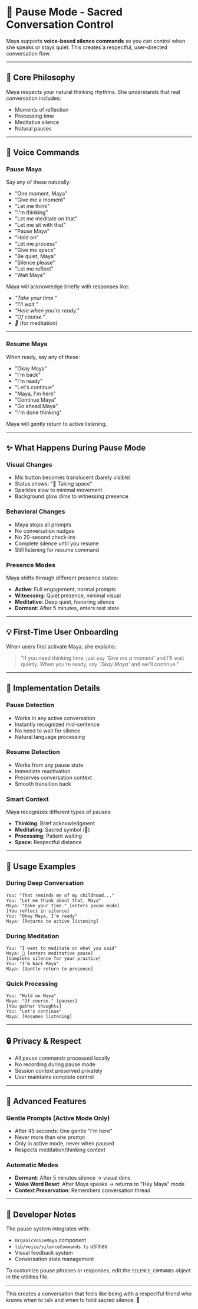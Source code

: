 # 🌙 Pause Mode - Sacred Conversation Control

Maya supports **voice-based silence commands** so you can control when she speaks or stays quiet. This creates a respectful, user-directed conversation flow.

---

## 🎯 Core Philosophy

Maya respects your natural thinking rhythms. She understands that real conversation includes:
- Moments of reflection
- Processing time
- Meditative silence
- Natural pauses

---

## 🔑 Voice Commands

### Pause Maya
Say any of these naturally:
- "One moment, Maya"
- "Give me a moment"
- "Let me think"
- "I'm thinking"
- "Let me meditate on that"
- "Let me sit with that"
- "Pause Maya"
- "Hold on"
- "Let me process"
- "Give me space"
- "Be quiet, Maya"
- "Silence please"
- "Let me reflect"
- "Wait Maya"

Maya will acknowledge briefly with responses like:
- *"Take your time."*
- *"I'll wait."*
- *"Here when you're ready."*
- *"Of course."*
- *🙏* (for meditation)

---

### Resume Maya
When ready, say any of these:
- "Okay Maya"
- "I'm back"
- "I'm ready"
- "Let's continue"
- "Maya, I'm here"
- "Continue Maya"
- "Go ahead Maya"
- "I'm done thinking"

Maya will gently return to active listening.

---

## ✨ What Happens During Pause Mode

### Visual Changes
- Mic button becomes translucent (barely visible)
- Status shows: "🌙 Taking space"
- Sparkles slow to minimal movement
- Background glow dims to witnessing presence

### Behavioral Changes
- Maya stops all prompts
- No conversation nudges
- No 20-second check-ins
- Complete silence until you resume
- Still listening for resume command

### Presence Modes
Maya shifts through different presence states:
- **Active**: Full engagement, normal prompts
- **Witnessing**: Quiet presence, minimal visual
- **Meditative**: Deep quiet, honoring silence
- **Dormant**: After 5 minutes, enters rest state

---

## 💡 First-Time User Onboarding

When users first activate Maya, she explains:
> "If you need thinking time, just say *'Give me a moment'* and I'll wait quietly. When you're ready, say *'Okay Maya'* and we'll continue."

---

## 🌟 Implementation Details

### Pause Detection
- Works in any active conversation
- Instantly recognized mid-sentence
- No need to wait for silence
- Natural language processing

### Resume Detection
- Works from any pause state
- Immediate reactivation
- Preserves conversation context
- Smooth transition back

### Smart Context
Maya recognizes different types of pauses:
- **Thinking**: Brief acknowledgment
- **Meditating**: Sacred symbol (🙏)
- **Processing**: Patient waiting
- **Space**: Respectful distance

---

## 🧘 Usage Examples

### During Deep Conversation
```
You: "That reminds me of my childhood..."
You: "Let me think about that, Maya"
Maya: "Take your time." [enters pause mode]
[You reflect in silence]
You: "Okay Maya, I'm ready"
Maya: [Returns to active listening]
```

### During Meditation
```
You: "I want to meditate on what you said"
Maya: 🙏 [enters meditative pause]
[Complete silence for your practice]
You: "I'm back Maya"
Maya: [Gentle return to presence]
```

### Quick Processing
```
You: "Hold on Maya"
Maya: "Of course." [pauses]
[You gather thoughts]
You: "Let's continue"
Maya: [Resumes listening]
```

---

## 🔒 Privacy & Respect

- All pause commands processed locally
- No recording during pause mode
- Session context preserved privately
- User maintains complete control

---

## 🚀 Advanced Features

### Gentle Prompts (Active Mode Only)
- After 45 seconds: One gentle "I'm here"
- Never more than one prompt
- Only in active mode, never when paused
- Respects meditation/thinking context

### Automatic Modes
- **Dormant**: After 5 minutes silence → visual dims
- **Wake Word Reset**: After Maya speaks → returns to "Hey Maya" mode
- **Context Preservation**: Remembers conversation thread

---

## 📝 Developer Notes

The pause system integrates with:
- `OrganicVoiceMaya` component
- `lib/voice/silenceCommands.ts` utilities
- Visual feedback system
- Conversation state management

To customize pause phrases or responses, edit the `SILENCE_COMMANDS` object in the utilities file.

---

This creates a conversation that feels like being with a respectful friend who knows when to talk and when to hold sacred silence. 🌙